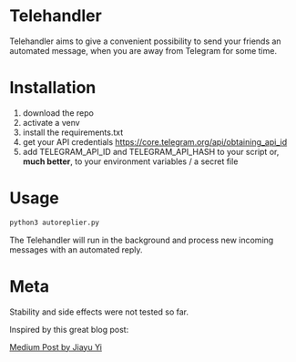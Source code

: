 # Telehandler

Telehandler aims to give a convenient possibility to send your friends an automated message, when you are away from Telegram for some time.


# Installation

1. download the repo
2. activate a venv
3. install the requirements.txt
4. get your API credentials https://core.telegram.org/api/obtaining_api_id
5. add TELEGRAM_API_ID and TELEGRAM_API_HASH to your script or, **much better**, to your environment variables / a secret file


# Usage

```bash
python3 autoreplier.py
```

The Telehandler will run in the background and process new incoming messages with an automated reply.

# Meta

Stability and side effects were not tested so far.

Inspired by this great blog post:

<a href="https://medium.com/@jiayu./automatic-replies-for-telegram-85075f28321" target="_blank">Medium Post by Jiayu Yi</a>
